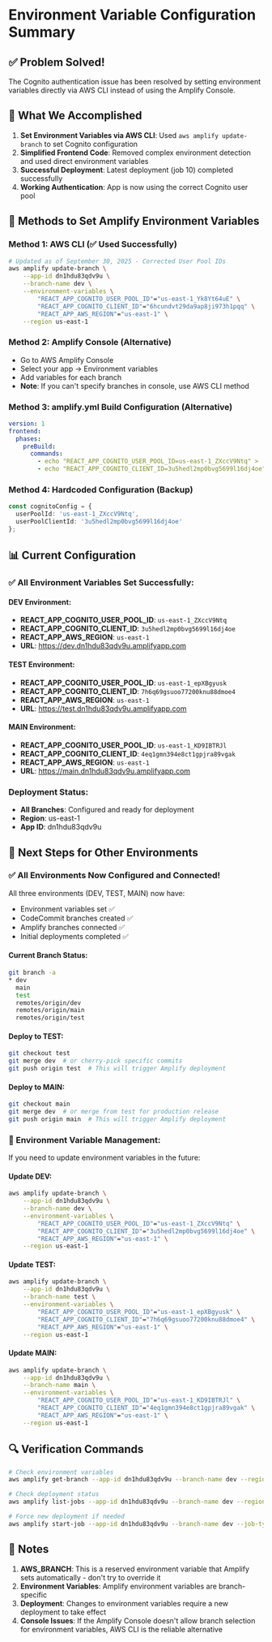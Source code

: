 # Environment Variable Configuration Summary

## ✅ Problem Solved!

The Cognito authentication issue has been resolved by setting environment variables directly via AWS CLI instead of using the Amplify Console.

## 🎯 What We Accomplished

1. **Set Environment Variables via AWS CLI**: Used `aws amplify update-branch` to set Cognito configuration
2. **Simplified Frontend Code**: Removed complex environment detection and used direct environment variables
3. **Successful Deployment**: Latest deployment (job 10) completed successfully
4. **Working Authentication**: App is now using the correct Cognito user pool

## 🔧 Methods to Set Amplify Environment Variables

### Method 1: AWS CLI (✅ Used Successfully)
```bash
# Updated as of September 30, 2025 - Corrected User Pool IDs
aws amplify update-branch \
    --app-id dn1hdu83qdv9u \
    --branch-name dev \
    --environment-variables \
        "REACT_APP_COGNITO_USER_POOL_ID"="us-east-1_Yk8Yt64uE" \
        "REACT_APP_COGNITO_CLIENT_ID"="6hcundvt29da9ap8ji973h1pqq" \
        "REACT_APP_AWS_REGION"="us-east-1" \
    --region us-east-1
```

### Method 2: Amplify Console (Alternative)
- Go to AWS Amplify Console
- Select your app → Environment variables
- Add variables for each branch
- **Note**: If you can't specify branches in console, use AWS CLI method

### Method 3: amplify.yml Build Configuration (Alternative)
```yaml
version: 1
frontend:
  phases:
    preBuild:
      commands:
        - echo "REACT_APP_COGNITO_USER_POOL_ID=us-east-1_ZXccV9Ntq" > .env
        - echo "REACT_APP_COGNITO_CLIENT_ID=3u5hedl2mp0bvg5699l16dj4oe" >> .env
```

### Method 4: Hardcoded Configuration (Backup)
```typescript
const cognitoConfig = {
  userPoolId: 'us-east-1_ZXccV9Ntq',
  userPoolClientId: '3u5hedl2mp0bvg5699l16dj4oe'
};
```

## 📊 Current Configuration

### ✅ All Environment Variables Set Successfully:

#### DEV Environment:
- **REACT_APP_COGNITO_USER_POOL_ID**: `us-east-1_ZXccV9Ntq`
- **REACT_APP_COGNITO_CLIENT_ID**: `3u5hedl2mp0bvg5699l16dj4oe`
- **REACT_APP_AWS_REGION**: `us-east-1`
- **URL**: https://dev.dn1hdu83qdv9u.amplifyapp.com

#### TEST Environment:
- **REACT_APP_COGNITO_USER_POOL_ID**: `us-east-1_epXBgyusk`
- **REACT_APP_COGNITO_CLIENT_ID**: `7h6q69gsuoo77200knu88dmoe4`
- **REACT_APP_AWS_REGION**: `us-east-1`
- **URL**: https://test.dn1hdu83qdv9u.amplifyapp.com

#### MAIN Environment:
- **REACT_APP_COGNITO_USER_POOL_ID**: `us-east-1_KD9IBTRJl`
- **REACT_APP_COGNITO_CLIENT_ID**: `4eq1gmn394e8ct1gpjra89vgak`
- **REACT_APP_AWS_REGION**: `us-east-1`
- **URL**: https://main.dn1hdu83qdv9u.amplifyapp.com

### Deployment Status:
- **All Branches**: Configured and ready for deployment
- **Region**: us-east-1
- **App ID**: dn1hdu83qdv9u

## 🚀 Next Steps for Other Environments

### ✅ All Environments Now Configured and Connected!

All three environments (DEV, TEST, MAIN) now have:
- Environment variables set ✅
- CodeCommit branches created ✅ 
- Amplify branches connected ✅
- Initial deployments completed ✅

#### Current Branch Status:
```bash
git branch -a
* dev
  main
  test
  remotes/origin/dev
  remotes/origin/main
  remotes/origin/test
```

#### Deploy to TEST:
```bash
git checkout test
git merge dev  # or cherry-pick specific commits
git push origin test  # This will trigger Amplify deployment
```

#### Deploy to MAIN:
```bash
git checkout main
git merge dev  # or merge from test for production release
git push origin main  # This will trigger Amplify deployment
```

### 🔄 Environment Variable Management:

If you need to update environment variables in the future:

#### Update DEV:
```bash
aws amplify update-branch \
    --app-id dn1hdu83qdv9u \
    --branch-name dev \
    --environment-variables \
        "REACT_APP_COGNITO_USER_POOL_ID"="us-east-1_ZXccV9Ntq" \
        "REACT_APP_COGNITO_CLIENT_ID"="3u5hedl2mp0bvg5699l16dj4oe" \
        "REACT_APP_AWS_REGION"="us-east-1" \
    --region us-east-1
```

#### Update TEST:
```bash
aws amplify update-branch \
    --app-id dn1hdu83qdv9u \
    --branch-name test \
    --environment-variables \
        "REACT_APP_COGNITO_USER_POOL_ID"="us-east-1_epXBgyusk" \
        "REACT_APP_COGNITO_CLIENT_ID"="7h6q69gsuoo77200knu88dmoe4" \
        "REACT_APP_AWS_REGION"="us-east-1" \
    --region us-east-1
```

#### Update MAIN:
```bash
aws amplify update-branch \
    --app-id dn1hdu83qdv9u \
    --branch-name main \
    --environment-variables \
        "REACT_APP_COGNITO_USER_POOL_ID"="us-east-1_KD9IBTRJl" \
        "REACT_APP_COGNITO_CLIENT_ID"="4eq1gmn394e8ct1gpjra89vgak" \
        "REACT_APP_AWS_REGION"="us-east-1" \
    --region us-east-1
```

## 🔍 Verification Commands

```bash
# Check environment variables
aws amplify get-branch --app-id dn1hdu83qdv9u --branch-name dev --region us-east-1 --query 'branch.environmentVariables'

# Check deployment status
aws amplify list-jobs --app-id dn1hdu83qdv9u --branch-name dev --region us-east-1 --max-items 1

# Force new deployment if needed
aws amplify start-job --app-id dn1hdu83qdv9u --branch-name dev --job-type RELEASE --region us-east-1
```

## 📝 Notes

1. **AWS_BRANCH**: This is a reserved environment variable that Amplify sets automatically - don't try to override it
2. **Environment Variables**: Amplify environment variables are branch-specific
3. **Deployment**: Changes to environment variables require a new deployment to take effect
4. **Console Issues**: If the Amplify Console doesn't allow branch selection for environment variables, AWS CLI is the reliable alternative
